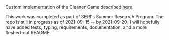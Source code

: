 Custom implementation of the Cleaner Game described [here](https://github.com/Bigpig4396/Multi-Agent-Reinforcement-Learning-Environment/blob/master/env_Cleaner/Cleaner.pdf).

This work was completed as part of SERI's Summer Research Program. The repo is still in progress as of 2021-09-15 -- by 2021-09-20, I will hopefully have added tests, typing, requirements, documentation, and a more fleshed-out README.
